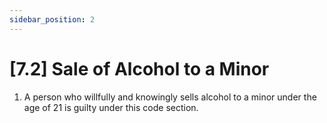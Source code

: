 ```yaml
---
sidebar_position: 2
---
```

# [7.2] Sale of Alcohol to a Minor

1. A person who willfully and knowingly sells alcohol to a minor under the age of 21 is guilty under this code section.
